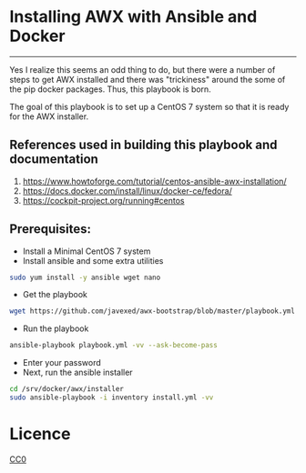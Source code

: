 # Installing AWX with Ansible and Docker
------------

Yes I realize this seems an odd thing to do, but there were a number of steps to get AWX installed and there was "trickiness" around the some of the pip docker packages. Thus, this playbook is born.

The goal of this playbook is to set up a CentOS 7 system so that it is ready for the AWX installer.

## References used in building this playbook and documentation
1. https://www.howtoforge.com/tutorial/centos-ansible-awx-installation/
2. https://docs.docker.com/install/linux/docker-ce/fedora/
3. https://cockpit-project.org/running#centos

## Prerequisites:
- Install a Minimal CentOS 7 system
- Install ansible and some extra utilities
```sh
sudo yum install -y ansible wget nano
```
- Get the playbook
```sh
wget https://github.com/javexed/awx-bootstrap/blob/master/playbook.yml
```
- Run the playbook
```sh
ansible-playbook playbook.yml -vv --ask-become-pass
```
- Enter your password
- Next, run the ansible installer
```sh
cd /srv/docker/awx/installer
sudo ansible-playbook -i inventory install.yml -vv
```
# Licence
[CC0](./LICENSE.md)
